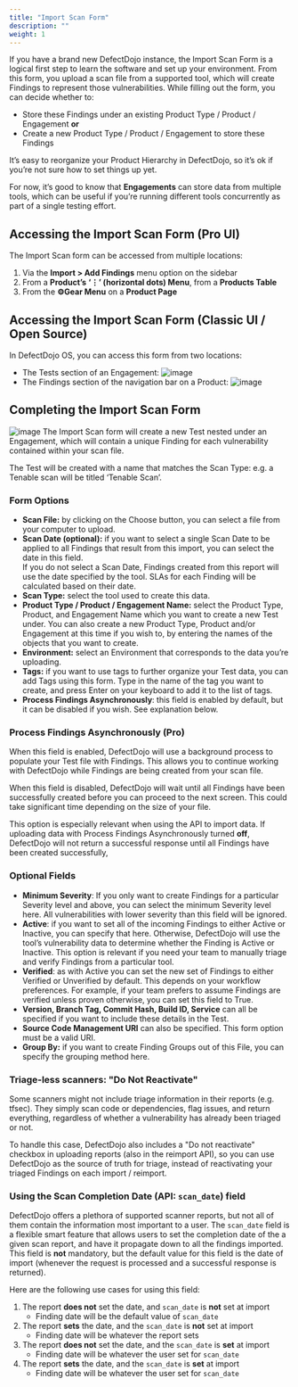 ```yaml
---
title: "Import Scan Form"
description: ""
weight: 1
---
```


If you have a brand new DefectDojo instance, the Import Scan Form is a logical first step to learn the software and set up your environment. From this form, you upload a scan file from a supported tool, which will create Findings to represent those vulnerabilities. While filling out the form, you can decide whether to:

* Store these Findings under an existing Product Type / Product / Engagement **or**
* Create a new Product Type / Product / Engagement to store these Findings

It’s easy to reorganize your Product Hierarchy in DefectDojo, so it’s ok if you’re not sure how to set things up yet. 

For now, it’s good to know that **Engagements** can store data from multiple tools, which can be useful if you’re running different tools concurrently as part of a single testing effort.

## Accessing the Import Scan Form (Pro UI)

The Import Scan form can be accessed from multiple locations:

1. Via the **Import \> Add Findings** menu option on the sidebar
2. From a **Product’s** **‘⋮’ (horizontal dots) Menu**, from a **Products Table**
3. From the **⚙️Gear Menu** on a **Product Page**

## Accessing the Import Scan Form (Classic UI / Open Source)

In DefectDojo OS, you can access this form from two locations:

* The Tests section of an Engagement:
    ![image](images/import_scan_os.png)
* The Findings section of the navigation bar on a Product:
    ![image](images/import_scan_os_2.png)

## Completing the Import Scan Form

![image](images/import_scan_ui.png)
The Import Scan form will create a new Test nested under an Engagement, which will contain a unique Finding for each vulnerability contained within your scan file.

The Test will be created with a name that matches the Scan Type: e.g. a Tenable scan will be titled ‘Tenable Scan’.

### Form Options

* **Scan File:** by clicking on the Choose button, you can select a file from your computer to upload.
* **Scan Date (optional):** if you want to select a single Scan Date to be applied to all Findings that result from this import, you can select the date in this field.   
If you do not select a Scan Date, Findings created from this report will use the date specified by the tool. SLAs for each Finding will be calculated based on their date.
* **Scan Type:** select the tool used to create this data.
* **Product Type / Product / Engagement Name:** select the Product Type, Product, and Engagement Name which you want to create a new Test under. You can also create a new Product Type, Product and/or Engagement at this time if you wish to, by entering the names of the objects that you want to create.
* **Environment:** select an Environment that corresponds to the data you’re uploading.
* **Tags:** if you want to use tags to further organize your Test data, you can add Tags using this form. Type in the name of the tag you want to create, and press Enter on your keyboard to add it to the list of tags.
* **Process Findings Asynchronously**: this field is enabled by default, but it can be disabled if you wish. See explanation below.

### Process Findings Asynchronously (Pro)

When this field is enabled, DefectDojo will use a background process to populate your Test file with Findings. This allows you to continue working with DefectDojo while Findings are being created from your scan file.

When this field is disabled, DefectDojo will wait until all Findings have been successfully created before you can proceed to the next screen. This could take significant time depending on the size of your file.

This option is especially relevant when using the API to import data. If uploading data with Process Findings Asynchronously turned **off**, DefectDojo will not return a successful response until all Findings have been created successfully, 

### Optional Fields

* **Minimum Severity**: If you only want to create Findings for a particular Severity level and above, you can select the minimum Severity level here. All vulnerabilities with lower severity than this field will be ignored.
* **Active**: if you want to set all of the incoming Findings to either Active or Inactive, you can specify that here. Otherwise, DefectDojo will use the tool’s vulnerability data to determine whether the Finding is Active or Inactive. This option is relevant if you need your team to manually triage and verify Findings from a particular tool.
* **Verified**: as with Active you can set the new set of Findings to either Verified or Unverified by default. This depends on your workflow preferences. For example, if your team prefers to assume Findings are verified unless proven otherwise, you can set this field to True.
* **Version, Branch Tag, Commit Hash, Build ID, Service** can all be specified if you want to include these details in the Test.
* **Source Code Management URI** can also be specified. This form option must be a valid URI.
* **Group By:** if you want to create Finding Groups out of this File, you can specify the grouping method here.

### Triage-less scanners: "Do Not Reactivate"

Some scanners might not include triage information in their reports (e.g. tfsec). They simply scan code or dependencies, flag issues, and return everything, regardless of whether a vulnerability has already been triaged or not.

To handle this case, DefectDojo also includes a "Do not reactivate" checkbox in uploading reports (also in the reimport API), so you can use DefectDojo as the source of truth for triage, instead of reactivating your triaged Findings on each import / reimport.

### Using the Scan Completion Date (API: `scan_date`) field

DefectDojo offers a plethora of supported scanner reports, but not all of them contain the
information most important to a user. The `scan_date` field is a flexible smart feature that
allows users to set the completion date of the a given scan report, and have it propagate
down to all the findings imported. This field is **not** mandatory, but the default value for
this field is the date of import (whenever the request is processed and a successful response is returned).

Here are the following use cases for using this field:

1. The report **does not** set the date, and `scan_date` is **not** set at import
    - Finding date will be the default value of `scan_date`
2. The report **sets** the date, and the `scan_date` is **not** set at import
    - Finding date will be whatever the report sets
3. The report **does not** set the date, and the `scan_date` is **set** at import
    - Finding date will be whatever the user set for `scan_date`
4. The report **sets** the date, and the `scan_date` is **set** at import
    - Finding date will be whatever the user set for `scan_date`

